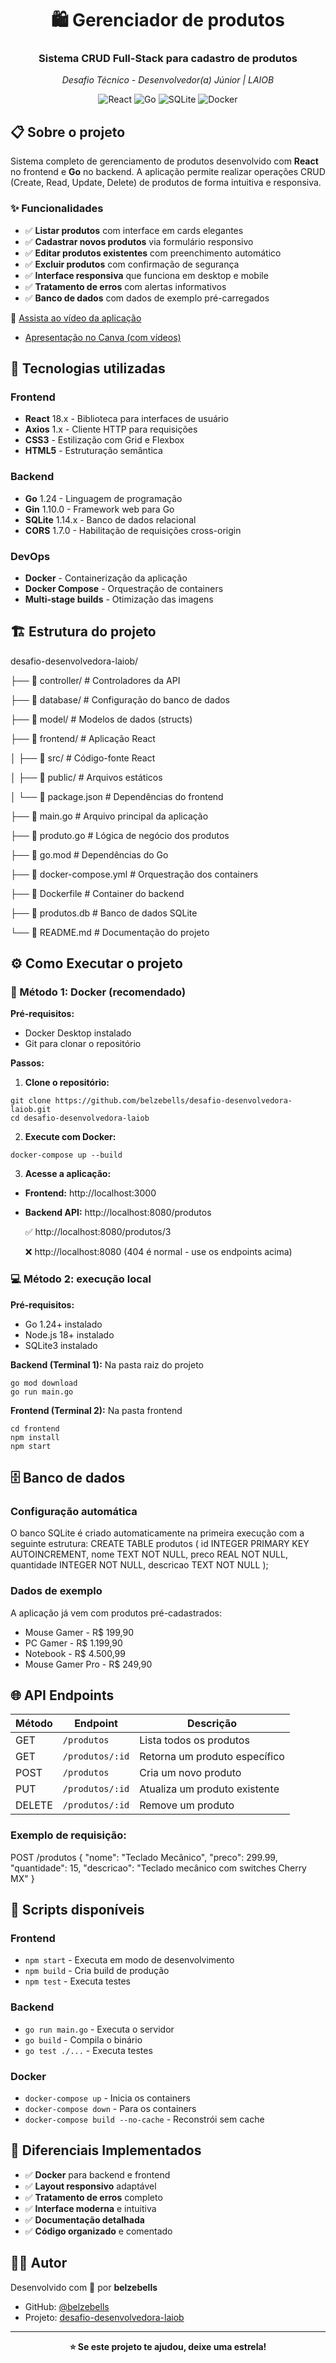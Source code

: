 <div align="center">

# 🛍️ Gerenciador de produtos

### Sistema CRUD Full-Stack para cadastro de produtos

*Desafio Técnico - Desenvolvedor(a) Júnior | LAIOB*

![React](https://img.shields.io/badge/React-18.x-61DAFB?style=flat-square&logo=react)
![Go](https://img.shields.io/badge/Go-1.24-00ADD8?style=flat-square&logo=go)
![SQLite](https://img.shields.io/badge/SQLite-3-003B57?style=flat-square&logo=sqlite)
![Docker](https://img.shields.io/badge/Docker-Enabled-2496ED?style=flat-square&logo=docker)

</div>

## 📋 Sobre o projeto

Sistema completo de gerenciamento de produtos desenvolvido com **React** no frontend e **Go** no backend. A aplicação permite realizar operações CRUD (Create, Read, Update, Delete) de produtos de forma intuitiva e responsiva.

### ✨ Funcionalidades

- ✅ **Listar produtos** com interface em cards elegantes
- ✅ **Cadastrar novos produtos** via formulário responsivo
- ✅ **Editar produtos existentes** com preenchimento automático
- ✅ **Excluir produtos** com confirmação de segurança
- ✅ **Interface responsiva** que funciona em desktop e mobile
- ✅ **Tratamento de erros** com alertas informativos
- ✅ **Banco de dados** com dados de exemplo pré-carregados

🎥 [Assista ao vídeo da aplicação](https://youtu.be/Hec_Ekce_TU)
- [Apresentação no Canva (com vídeos)](https://www.canva.com/design/DAGzh_49k2Y/eSdN2_t8M6svVA1vY021sg/edit?utm_content=DAGzh_49k2Y&utm_campaign=designshare&utm_medium=link2&utm_source=sharebutton)

## 🚀 Tecnologias utilizadas

### Frontend
- **React** 18.x - Biblioteca para interfaces de usuário
- **Axios** 1.x - Cliente HTTP para requisições
- **CSS3** - Estilização com Grid e Flexbox
- **HTML5** - Estruturação semântica

### Backend
- **Go** 1.24 - Linguagem de programação
- **Gin** 1.10.0 - Framework web para Go
- **SQLite** 1.14.x - Banco de dados relacional
- **CORS** 1.7.0 - Habilitação de requisições cross-origin

### DevOps
- **Docker** - Containerização da aplicação
- **Docker Compose** - Orquestração de containers
- **Multi-stage builds** - Otimização das imagens

## 🏗️ Estrutura do projeto

desafio-desenvolvedora-laiob/

├── 📁 controller/ # Controladores da API

├── 📁 database/ # Configuração do banco de dados

├── 📁 model/ # Modelos de dados (structs)

├── 📁 frontend/ # Aplicação React

│ ├── 📁 src/ # Código-fonte React

│ ├── 📁 public/ # Arquivos estáticos

│ └── 📄 package.json # Dependências do frontend

├── 📄 main.go # Arquivo principal da aplicação

├── 📄 produto.go # Lógica de negócio dos produtos

├── 📄 go.mod # Dependências do Go

├── 📄 docker-compose.yml # Orquestração dos containers

├── 📄 Dockerfile # Container do backend

├── 📄 produtos.db # Banco de dados SQLite

└── 📄 README.md # Documentação do projeto


## ⚙️ Como Executar o projeto

### 🐳 Método 1: Docker (recomendado)

**Pré-requisitos:**
- Docker Desktop instalado
- Git para clonar o repositório

**Passos:**

1. **Clone o repositório:**
```
git clone https://github.com/belzebells/desafio-desenvolvedora-laiob.git
cd desafio-desenvolvedora-laiob
```

2. **Execute com Docker:**
````
docker-compose up --build
````

3. **Acesse a aplicação:**
- **Frontend:** http://localhost:3000
- **Backend API:** 
  http://localhost:8080/produtos
  
  ✅ http://localhost:8080/produtos/3
  
  ❌ http://localhost:8080 (404 é normal - use os endpoints acima)

### 💻 Método 2: execução local

**Pré-requisitos:**
- Go 1.24+ instalado
- Node.js 18+ instalado
- SQLite3 instalado

**Backend (Terminal 1):**
Na pasta raiz do projeto

```
go mod download
go run main.go
```

**Frontend (Terminal 2):**
Na pasta frontend

````
cd frontend
npm install
npm start
````

## 🗄️ Banco de dados

### Configuração automática

O banco SQLite é criado automaticamente na primeira execução com a seguinte estrutura:
CREATE TABLE produtos (
id INTEGER PRIMARY KEY AUTOINCREMENT,
nome TEXT NOT NULL,
preco REAL NOT NULL,
quantidade INTEGER NOT NULL,
descricao TEXT NOT NULL
);



### Dados de exemplo

A aplicação já vem com produtos pré-cadastrados:
- Mouse Gamer - R$ 199,90
- PC Gamer - R$ 1.199,90  
- Notebook - R$ 4.500,99
- Mouse Gamer Pro - R$ 249,90

## 🌐 API Endpoints

| Método | Endpoint | Descrição |
|--------|----------|-----------|
| GET | `/produtos` | Lista todos os produtos |
| GET | `/produtos/:id` | Retorna um produto específico |
| POST | `/produtos` | Cria um novo produto |
| PUT | `/produtos/:id` | Atualiza um produto existente |
| DELETE | `/produtos/:id` | Remove um produto |

### Exemplo de requisição:

POST /produtos
{
"nome": "Teclado Mecânico",
"preco": 299.99,
"quantidade": 15,
"descricao": "Teclado mecânico com switches Cherry MX"
}


## 🔧 Scripts disponíveis

### Frontend
- `npm start` - Executa em modo de desenvolvimento
- `npm build` - Cria build de produção
- `npm test` - Executa testes

### Backend
- `go run main.go` - Executa o servidor
- `go build` - Compila o binário
- `go test ./...` - Executa testes

### Docker
- `docker-compose up` - Inicia os containers
- `docker-compose down` - Para os containers
- `docker-compose build --no-cache` - Reconstrói sem cache

## 🎯 Diferenciais Implementados

- ✅ **Docker** para backend e frontend
- ✅ **Layout responsivo** adaptável
- ✅ **Tratamento de erros** completo
- ✅ **Interface moderna** e intuitiva
- ✅ **Documentação detalhada**
- ✅ **Código organizado** e comentado

## 👨‍💻 Autor

Desenvolvido com 💙 por **belzebells**

- GitHub: [@belzebells](https://github.com/belzebells)
- Projeto: [desafio-desenvolvedora-laiob](https://github.com/belzebells/desafio-desenvolvedora-laiob)

---

<div align="center">

**⭐ Se este projeto te ajudou, deixe uma estrela!**

</div>


